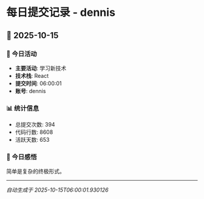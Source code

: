 # 每日提交记录 - dennis

## 📅 2025-10-15

### 🎯 今日活动
- **主要活动**: 学习新技术
- **技术栈**: React
- **提交时间**: 06:00:01
- **账号**: dennis

### 📊 统计信息
- 总提交次数: 394
- 代码行数: 8608
- 活跃天数: 653

### 💭 今日感悟
简单是复杂的终极形式。

---
*自动生成于 2025-10-15T06:00:01.930126*
